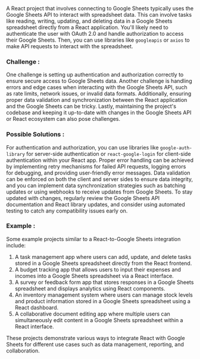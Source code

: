 ### 
A React project that involves connecting to Google Sheets typically uses the Google Sheets API to interact with spreadsheet data. This can involve tasks like reading, writing, updating, and deleting data in a Google Sheets spreadsheet directly from a React application. You'll likely need to authenticate the user with OAuth 2.0 and handle authorization to access their Google Sheets. Then, you can use libraries like `googleapis` or `axios` to make API requests to interact with the spreadsheet.

### Challenge :
One challenge is setting up authentication and authorization correctly to ensure secure access to Google Sheets data. Another challenge is handling errors and edge cases when interacting with the Google Sheets API, such as rate limits, network issues, or invalid data formats. Additionally, ensuring proper data validation and synchronization between the React application and the Google Sheets can be tricky. Lastly, maintaining the project's codebase and keeping it up-to-date with changes in the Google Sheets API or React ecosystem can also pose challenges.

### Possible Solutions : 
For authentication and authorization, you can use libraries like `google-auth-library` for server-side authentication or `react-google-login` for client-side authentication within your React app. Proper error handling can be achieved by implementing retry mechanisms for failed API requests, logging errors for debugging, and providing user-friendly error messages. Data validation can be enforced on both the client and server sides to ensure data integrity, and you can implement data synchronization strategies such as batching updates or using webhooks to receive updates from Google Sheets. To stay updated with changes, regularly review the Google Sheets API documentation and React library updates, and consider using automated testing to catch any compatibility issues early on.

### Example :
Some example projects similar to a React-to-Google Sheets integration include:

1. A task management app where users can add, update, and delete tasks stored in a Google Sheets spreadsheet directly from the React frontend.
2. A budget tracking app that allows users to input their expenses and incomes into a Google Sheets spreadsheet via a React interface.
3. A survey or feedback form app that stores responses in a Google Sheets spreadsheet and displays analytics using React components.
4. An inventory management system where users can manage stock levels and product information stored in a Google Sheets spreadsheet using a React dashboard.
5. A collaborative document editing app where multiple users can simultaneously edit content in a Google Sheets spreadsheet within a React interface.

These projects demonstrate various ways to integrate React with Google Sheets for different use cases such as data management, reporting, and collaboration.
